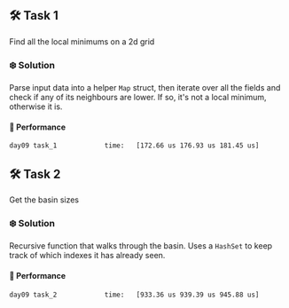 ## 🛠️ Task 1

Find all the local minimums on a 2d grid

### ❄️ Solution

Parse input data into a helper `Map` struct, then iterate over all the fields and check if any of its neighbours are lower. If so, it's not a local minimum, otherwise it is.

#### 🚀 Performance

```
day09 task_1            time:   [172.66 us 176.93 us 181.45 us]
```

## 🛠️ Task 2

Get the basin sizes

### ❄️ Solution

Recursive function that walks through the basin. Uses a `HashSet` to keep track of which indexes it has already seen.

#### 🚀 Performance

```
day09 task_2            time:   [933.36 us 939.39 us 945.88 us]
```